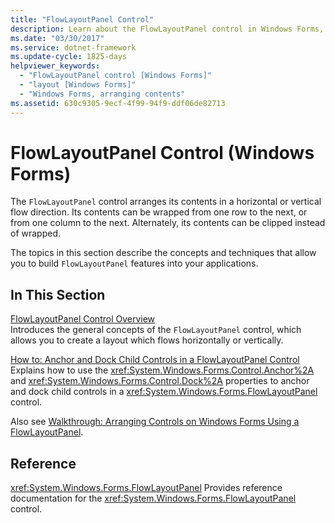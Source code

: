 ```yaml
---
title: "FlowLayoutPanel Control"
description: Learn about the FlowLayoutPanel control in Windows Forms, which arranges its contents in a horizontal or vertical flow direction.
ms.date: "03/30/2017"
ms.service: dotnet-framework
ms.update-cycle: 1825-days
helpviewer_keywords:
  - "FlowLayoutPanel control [Windows Forms]"
  - "layout [Windows Forms]"
  - "Windows Forms, arranging contents"
ms.assetid: 630c9305-9ecf-4f99-94f9-ddf06de82713
---
```

# FlowLayoutPanel Control (Windows Forms)

The `FlowLayoutPanel` control arranges its contents in a horizontal or vertical flow direction. Its contents can be wrapped from one row to the next, or from one column to the next. Alternately, its contents can be clipped instead of wrapped.

The topics in this section describe the concepts and techniques that allow you to build `FlowLayoutPanel` features into your applications.

## In This Section

[FlowLayoutPanel Control Overview](flowlayoutpanel-control-overview.md)\
Introduces the general concepts of the `FlowLayoutPanel` control, which allows you to create a layout which flows horizontally or vertically.

[How to: Anchor and Dock Child Controls in a FlowLayoutPanel Control](how-to-anchor-and-dock-child-controls-in-a-flowlayoutpanel-control.md)\
Explains how to use the <xref:System.Windows.Forms.Control.Anchor%2A> and <xref:System.Windows.Forms.Control.Dock%2A> properties to anchor and dock child controls in a <xref:System.Windows.Forms.FlowLayoutPanel> control.

Also see [Walkthrough: Arranging Controls on Windows Forms Using a FlowLayoutPanel](walkthrough-arranging-controls-on-windows-forms-using-a-flowlayoutpanel.md).

## Reference

<xref:System.Windows.Forms.FlowLayoutPanel>
Provides reference documentation for the <xref:System.Windows.Forms.FlowLayoutPanel> control.
